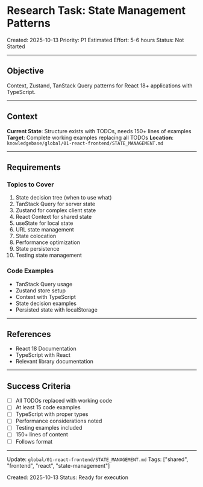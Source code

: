 # Research Task: State Management Patterns

Created: 2025-10-13
Priority: P1
Estimated Effort: 5-6 hours
Status: Not Started

---

## Objective

Context, Zustand, TanStack Query patterns for React 18+ applications with TypeScript.

---

## Context

**Current State**: Structure exists with TODOs, needs 150+ lines of examples
**Target**: Complete working examples replacing all TODOs
**Location**: `knowledgebase/global/01-react-frontend/STATE_MANAGEMENT.md`

---

## Requirements

### Topics to Cover
1. State decision tree (when to use what)
2. TanStack Query for server state
3. Zustand for complex client state
4. React Context for shared state
5. useState for local state
6. URL state management
7. State colocation
8. Performance optimization
9. State persistence
10. Testing state management

### Code Examples
- TanStack Query usage
- Zustand store setup
- Context with TypeScript
- State decision examples
- Persisted state with localStorage

---

## References

- React 18 Documentation
- TypeScript with React
- Relevant library documentation

---

## Success Criteria

- [ ] All TODOs replaced with working code
- [ ] At least 15 code examples
- [ ] TypeScript with proper types
- [ ] Performance considerations noted
- [ ] Testing examples included
- [ ] 150+ lines of content
- [ ] Follows format

---

Update: `global/01-react-frontend/STATE_MANAGEMENT.md`
Tags: ["shared", "frontend", "react", "state-management"]

Created: 2025-10-13
Status: Ready for execution
